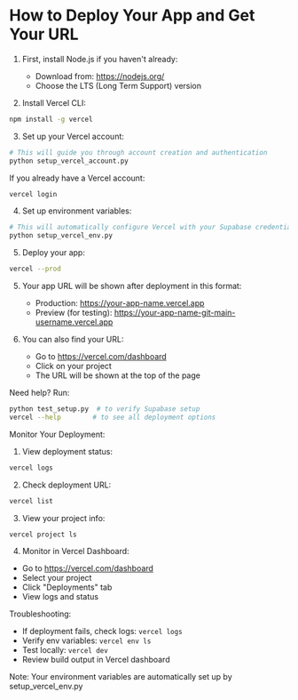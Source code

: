 # How to Deploy Your App and Get Your URL

1. First, install Node.js if you haven't already:
   - Download from: https://nodejs.org/
   - Choose the LTS (Long Term Support) version

2. Install Vercel CLI:
```bash
npm install -g vercel
```

3. Set up your Vercel account:
```bash
# This will guide you through account creation and authentication
python setup_vercel_account.py
```

If you already have a Vercel account:
```bash
vercel login
```

4. Set up environment variables:
```bash
# This will automatically configure Vercel with your Supabase credentials
python setup_vercel_env.py
```

5. Deploy your app:
```bash
vercel --prod
```

5. Your app URL will be shown after deployment in this format:
   - Production: https://your-app-name.vercel.app
   - Preview (for testing): https://your-app-name-git-main-username.vercel.app

6. You can also find your URL:
   - Go to https://vercel.com/dashboard
   - Click on your project
   - The URL will be shown at the top of the page

Need help? Run:
```bash
python test_setup.py  # to verify Supabase setup
vercel --help        # to see all deployment options
```

Monitor Your Deployment:
1. View deployment status:
```bash
vercel logs
```

2. Check deployment URL:
```bash
vercel list
```

3. View your project info:
```bash
vercel project ls
```

4. Monitor in Vercel Dashboard:
- Go to https://vercel.com/dashboard
- Select your project
- Click "Deployments" tab
- View logs and status

Troubleshooting:
- If deployment fails, check logs: `vercel logs`
- Verify env variables: `vercel env ls`
- Test locally: `vercel dev`
- Review build output in Vercel dashboard

Note: Your environment variables are automatically set up by setup_vercel_env.py